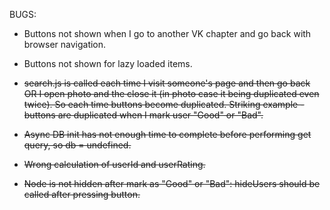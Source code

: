 BUGS:

* Buttons not shown when I go to another VK chapter and go back with browser navigation.
* Buttons not shown for lazy loaded items.

* ~~search.js is called each time I visit someone's page and then go back OR I open photo and the close it (in photo case it being duplicated even twice). So each time buttons become duplicated. Striking example - buttons are duplicated when I mark user "Good" or "Bad".~~  
* ~~Async DB init has not enough time to complete before performing get query, so db = undefined.~~  
* ~~Wrong calculation of userId and userRating.~~  
* ~~Node is not hidden after mark as "Good" or "Bad": hideUsers should be called after pressing button.~~